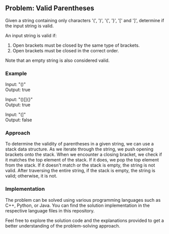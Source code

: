## Problem: Valid Parentheses

Given a string containing only characters '(', ')', '{', '}', '[' and ']', determine if the input string is valid.

An input string is valid if:
1. Open brackets must be closed by the same type of brackets.
2. Open brackets must be closed in the correct order.

Note that an empty string is also considered valid.

### Example

Input: "()"  
Output: true

Input: "()[]{}"  
Output: true

Input: "(]"  
Output: false

### Approach

To determine the validity of parentheses in a given string, we can use a stack data structure. As we iterate through the string, we push opening brackets onto the stack. When we encounter a closing bracket, we check if it matches the top element of the stack. If it does, we pop the top element from the stack. If it doesn't match or the stack is empty, the string is not valid. After traversing the entire string, if the stack is empty, the string is valid; otherwise, it is not.

### Implementation

The problem can be solved using various programming languages such as C++, Python, or Java. You can find the solution implementation in the respective language files in this repository.

Feel free to explore the solution code and the explanations provided to get a better understanding of the problem-solving approach.
